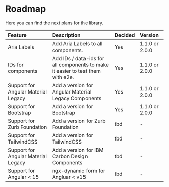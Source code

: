 # Roadmap

Here you can find the next plans for the library.

<table width="100%">
  <thead>
    <tr>
      <th align="left">Feature</th>
      <th align="left">Description</th>
      <th align="left">Decided</th>
      <th align="left">Version</th>
    </tr>
  </thead>
  <tbody>
    <tr>
      <td className="bold">Aria Labels</td>
      <td>Add Aria Labels to all components.</td>
      <td>Yes</td>
      <td>1.1.0 or 2.0.0</td>
    </tr>
    <tr>
      <td className="bold">IDs for components</td>
      <td>Add IDs / data-ids for all components to make it easier to test them with e2e.</td>
      <td>Yes</td>
      <td>1.1.0 or 2.0.0</td>
    </tr>
    <tr>
      <td className="bold">Support for Angular Material Legacy</td>
      <td>Add a version for Angular Material Legacy Components</td>
      <td>Yes</td>
      <td>1.1.0 or 2.0.0</td>
    </tr>
    <tr>
      <td className="bold">Support for Bootstrap</td>
      <td>Add a version for Bootstrap</td>
      <td>Yes</td>
      <td>1.1.0 or 2.0.0</td>
    </tr>
    <tr>
      <td className="bold">Support for Zurb Foundation</td>
      <td>Add a version for Zurb Foundation</td>
      <td>tbd</td>
      <td>-</td>
    </tr>
    <tr>
      <td className="bold">Support for TailwindCSS</td>
      <td>Add a version for TailwindCSS</td>
      <td>tbd</td>
      <td>-</td>
    </tr>
    <tr>
      <td className="bold">Support for Angular Material Legacy</td>
      <td>Add a version for IBM Carbon Design Components</td>
      <td>tbd</td>
      <td>-</td>
    </tr>
    <tr>
      <td className="bold">Support for Angular < 15</td>
      <td>ngx-dynamic form for Angluar < v15</td>
      <td>tbd</td>
      <td>-</td>
    </tr>
  </tbody>
</table>
